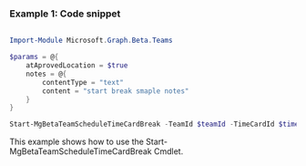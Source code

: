 ### Example 1: Code snippet

```powershell

Import-Module Microsoft.Graph.Beta.Teams

$params = @{
	atAprovedLocation = $true
	notes = @{
		contentType = "text"
		content = "start break smaple notes"
	}
}

Start-MgBetaTeamScheduleTimeCardBreak -TeamId $teamId -TimeCardId $timeCardId -BodyParameter $params

```
This example shows how to use the Start-MgBetaTeamScheduleTimeCardBreak Cmdlet.

